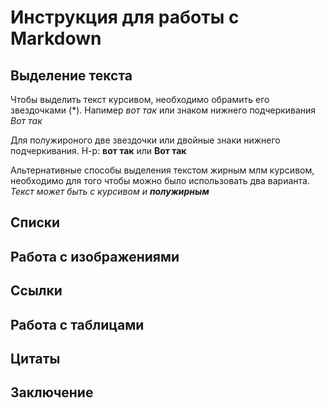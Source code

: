 # Инструкция для работы с  Markdown

## Выделение текста
Чтобы выделить текст курсивом, необходимо обрамить его звездочками (*). Напимер *вот так* или знаком нижнего подчеркивания _Вот так_

Для полужироного две звездочки или двойные знаки нижнего подчеркивания. Н-р: **вот так** или __Вот так__

Альтернативные способы выделения текстом жирным млм курсивом, необходимо для того чтобы можно было использовать два варианта. 
_Текст может быть с курсивом и **полужирным**_
## Списки

## Работа с изображениями

## Ссылки

## Работа с таблицами
 
## Цитаты

## Заключение